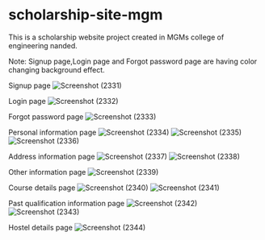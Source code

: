 # scholarship-site-mgm
This is a scholarship website project created in MGMs college of engineering nanded.

Note: Signup page,Login page and Forgot password page are having color changing background effect.

Signup page
![Screenshot (2331)](https://user-images.githubusercontent.com/108232332/183235024-db7e11b2-dd0b-48ab-83ee-df8fb6d77674.png)

Login page
![Screenshot (2332)](https://user-images.githubusercontent.com/108232332/183235041-c7bdb286-20c7-4094-86d9-02e5f73686e5.png)

Forgot password page
![Screenshot (2333)](https://user-images.githubusercontent.com/108232332/183235049-af59279a-7f16-473b-99e7-1dfa6f54673e.png)

Personal information page
![Screenshot (2334)](https://user-images.githubusercontent.com/108232332/183235055-995a5e38-560f-4071-be5d-98d2c08ae07d.png)
![Screenshot (2335)](https://user-images.githubusercontent.com/108232332/183235056-1d74269b-7ed4-43b7-b95c-9007de25df21.png)
![Screenshot (2336)](https://user-images.githubusercontent.com/108232332/183235057-0493d798-07e5-4808-89ec-78538dc66113.png)

Address information page
![Screenshot (2337)](https://user-images.githubusercontent.com/108232332/183235069-e1a373d1-9923-424b-ab0d-79fa51794f01.png)
![Screenshot (2338)](https://user-images.githubusercontent.com/108232332/183235072-8272cb35-db5a-49ef-a224-b066c4b891b3.png)

Other information page
![Screenshot (2339)](https://user-images.githubusercontent.com/108232332/183235103-d65462d2-e11b-466c-8ad3-66f5cfc99f55.png)

Course details page
![Screenshot (2340)](https://user-images.githubusercontent.com/108232332/183235119-7f582bcd-bbf3-4ab3-ab33-58b21be022c2.png)
![Screenshot (2341)](https://user-images.githubusercontent.com/108232332/183235120-1ede6b66-c535-495a-9ce7-3beaa1a6dda1.png)

Past qualification information page
![Screenshot (2342)](https://user-images.githubusercontent.com/108232332/183235131-51d670e2-7321-430c-9739-1400b3c452bc.png)
![Screenshot (2343)](https://user-images.githubusercontent.com/108232332/183235134-68dfb1e1-12c7-496e-8e3d-d6f9e8f5c953.png)

Hostel details page
![Screenshot (2344)](https://user-images.githubusercontent.com/108232332/183235145-33be28ed-cfa2-4c60-9dbe-5b76c8021aca.png)
